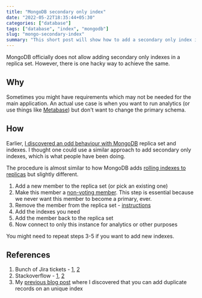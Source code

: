 ```yaml
---
title: "MongoDB secondary only index"
date: "2022-05-22T18:35:44+05:30"
categories: ["database"]
tags: ["database", "index", "mongodb"]
slug: "mongo-secondary-index"
summary: "This short post will show how to add a secondary only index in a MongoDB replica set"
---
```


MongoDB officially does not allow adding secondary only indexes in a replica set. However, there is one hacky way to achieve the same.

## Why

Sometimes you might have requirements which may not be needed for the main application. An actual use case is when you want to run analytics (or use things like [Metabase](https://www.metabase.com/)) but don't want to change the primary schema.

## How

Earlier, [I discovered an odd behaviour with MongoDB](https://avi.im/blag/2021/mongo-dupes-in-unique-index/) replica set and indexes. I thought one could use a similar approach to add secondary only indexes, which is what people have been doing.

The procedure is almost similar to how MongoDB adds [rolling indexes to replicas](https://www.mongodb.com/docs/manual/tutorial/build-indexes-on-replica-sets/#procedure) but slightly different.


1. Add a new member to the replica set (or pick an existing one)
1. Make this member a [non-voting member](https://www.mongodb.com/docs/manual/tutorial/configure-a-non-voting-replica-set-member/). This step is essential because we never want this member to become a primary, ever.
1. Remove the member from the replica set - [instructions](https://www.mongodb.com/docs/manual/tutorial/remove-replica-set-member/)
1. Add the indexes you need
1. Add the member back to the replica set
1. Now connect to only this instance for analytics or other purposes

You might need to repeat steps 3-5 if you want to add new indexes.

## References

1. Bunch of Jira tickets - [1](https://jira.mongodb.org/browse/SERVER-3664), [2](https://jira.mongodb.org/browse/SERVER-6587)
1. Stackoverflow - [1](https://stackoverflow.com/questions/22061008/in-mongodb-how-can-i-index-on-fields-in-collections-in-secondary-noderepli), [2](https://stackoverflow.com/questions/16472392/different-indexes-on-different-replica-set-members)
1. My [previous blog post](https://avi.im/blag/2021/mongo-dupes-in-unique-index/) where I discovered that you can add duplicate records on an unique index
